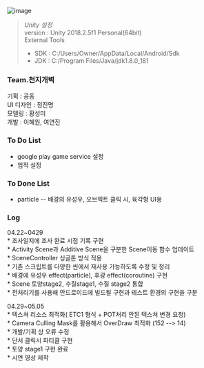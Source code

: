 ![image](https://user-images.githubusercontent.com/48902155/80517771-84070480-89c0-11ea-95fd-350a109764d5.png)

>*Unity 설정*  
>version : Unity 2018.2.5f1 Personal(64bit)  
>External Tools  
> * SDK : C:/Users/Owner/AppData/Local/Android/Sdk  
> * JDK : C:/Program Files/Java/jdk1.8.0_181   

### Team.천지개벽  
기획	: 공동  
UI 디자인	: 정진명  
모델링	: 황성미  
개발	: 이혜원, 여연진  

### To Do List  
- google play game service 설정
- 업적 설정

### To Done List
- particle
-- 배경의 유성우, 오브젝트 클릭 시, 육각형 UI용
  
### Log  
04.22~0429  
    * 조사일지에 조사 완료 시점 기록 구현  
    * Activity Scene과 Additive Scene을 구분한 Scene이동 함수 업데이트  
    * SceneController 싱글톤 방식 적용  
    * 기존 스크립트를 다양한 씬에서 재사용 가능하도록 수정 및 정리  
    * 배경에 유성우 effect(particle), 후광 effect(coroutine) 구현  
    * Scene 토양stage2, 수질stage1, 수질 stage2 통합  
    * 전처리기를 사용해 안드로이드에 빌드될 구현과 테스트 환경의 구현을 구분  


04.29~05.05  
    * 텍스쳐 리소스 최적화( ETC1 형식 + POT처리 안된 텍스쳐 변경 요청)  
    * Camera Culling Mask를 활용해서 OverDraw 최적화 (152 --> 14)  
    * 개발/기획 상 오류 수정  
    * 단서 클릭시 파티클 구현  
    * 토양 stage1 구현 완료  
    * 시연 영상 제작  
